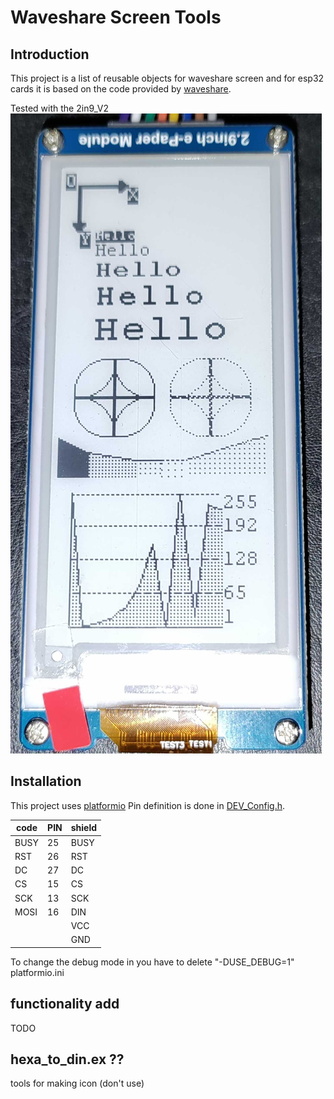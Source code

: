 # Waveshare Screen Tools
## Introduction

This project is a list of reusable objects for waveshare screen and for esp32 cards it is based on the code provided by [waveshare](https://www.waveshare.com/wiki/E-Paper_ESP32_Driver_Board). 

Tested with the 2in9_V2
![](img/IMG.jpg)



## Installation
This project uses [platformio](https://platformio.org/)
Pin definition is done in [DEV_Config.h](./src/DEV_Config.h). 


|code|PIN|shield|
| - | - | - |
|BUSY |25| BUSY	
|RST  |26| RST	
|DC   |27| DC	
|CS   |15| CS	
|SCK  |13| SCK	
|MOSI |16| DIN	
|||VCC	
|||GND	

To change the debug mode in you have to delete "-DUSE_DEBUG=1" platformio.ini

## functionality add
TODO 

## hexa_to_din.ex ?? 
tools for making icon (don't use)